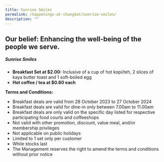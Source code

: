 ```yaml
---
title: Sunrise Smiles
permalink: /happenings-at-changkat/sunrise-smiles/
description: ""
---
```

## Our belief: Enhancing the well-being of the people we serve.

##### **Sunrise Smiles** #####

- **Breakfast Set at $2.00:** Inclusive of a cup of hot kopi/teh, 2 slices of kaya butter toast and 1 soft-boiled egg
- **Hot coffee / tea at $0.60 each**




**Terms and Conditions:**
- Breakfast deals are valid from 28 October 2023 to 27 October 2024
- Breakfast deals are valid for dine-in only between 7.00am to 11.00am 
- Breakfast deals are only valid on the specific day listed for respective participating food courts and coffeeshops
- Not valid with other promotion, discount, value meal, and/or membership privileges
- Not applicable on public holidays
- Limited to 1 set only per customer
- While stocks last
- The Management reserves the right to amend the terms and conditions without prior notice